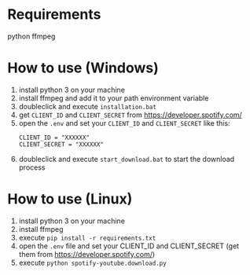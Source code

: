 # Requirements
python
ffmpeg

# How to use (Windows)
1) install python 3 on your machine
2) install ffmpeg and add it to your path environment variable
3) doubleclick and execute `installation.bat`
4) get `CLIENT_ID` and `CLIENT_SECRET` from https://developer.spotify.com/
5) open the `.env` and set your `CLIENT_ID` and `CLIENT_SECRET` like this:
    ```
    CLIENT_ID = "XXXXXX"
    CLIENT_SECRET = "XXXXXX"
    ```
6) doubleclick and execute `start_download.bat` to start the download process

# How to use (Linux)
1) install python 3 on your machine
2) install ffmpeg
3) execute `pip install -r requirements.txt`
4) open the `.env` file and set your CLIENT_ID and CLIENT_SECRET (get them from https://developer.spotify.com/)
5) execute `python spotify-youtube.download.py`